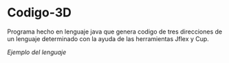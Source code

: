 # Codigo-3D
Programa hecho en lenguaje java que genera codigo de tres direcciones de un lenguaje determinado con la ayuda de las herramientas
Jflex y Cup.

*Ejemplo del lenguaje*

